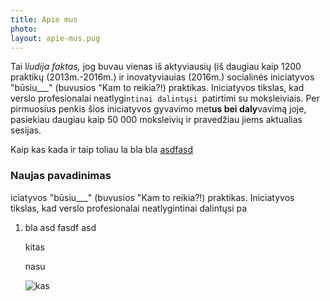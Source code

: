 ```yaml
---
title: Apie mus
photo: 
layout: apie-mus.pug
---
```

Tai l*iudija faktas,* jog buvau vienas iš aktyviausių (iš daugiau kaip 1200 praktikų (2013m.-2016m.) ir inovatyviauias (2016m.) socialinės iniciatyvos "būsiu___" (buvusios "Kam to reikia?!) praktikas. Iniciatyvos tikslas, kad verslo profesionalai neatlygi`ntinai dalintųsi `patirtimi su moksleiviais. Per pirmuosius penkis šios iniciatyvos gyvavimo met**us bei daly**vavimą joje, pasiekiau daugiau kaip 50 000 moksleivių ir pravedžiau jiems aktualias sesijas.<p>

Kaip kas kada ir taip toliau la bla bla [asdfasd](www.ore.lt)

### Naujas pavadinimas

iciatyvos "būsiu___" (buvusios "Kam to reikia?!) praktikas. Iniciatyvos tikslas, kad verslo profesionalai neatlygintinai dalintųsi pa

1. bla asd fasdf asd

   kitas

   nasu

   ![kas](img/uploads/logo.png "tas")